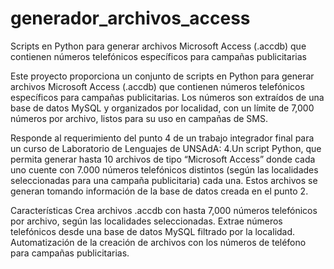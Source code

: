 # generador_archivos_access
Scripts en Python para generar archivos Microsoft Access (.accdb) que contienen números telefónicos específicos para campañas publicitarias

Este proyecto proporciona un conjunto de scripts en Python para generar archivos Microsoft Access (.accdb) que contienen números telefónicos específicos para campañas publicitarias. Los números son extraídos de una base de datos MySQL y organizados por localidad, con un límite de 7,000 números por archivo, listos para su uso en campañas de SMS.

Responde al requerimiento del punto 4 de un trabajo integrador final para un curso de Laboratorio de Lenguajes de UNSAdA:
4.Un script Python, que permita generar hasta 10 archivos de tipo “Microsoft Access”
donde cada uno cuente con 7.000 números telefónicos distintos (según las localidades
seleccionadas para una campaña publicitaria) cada una. Estos archivos se generan
tomando información de la base de datos creada en el punto 2.

Características
Crea archivos .accdb con hasta 7,000 números telefónicos por archivo, según las localidades seleccionadas.
Extrae números telefónicos desde una base de datos MySQL filtrado por la localidad.
Automatización de la creación de archivos con los números de teléfono para campañas publicitarias.

